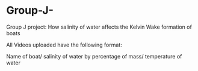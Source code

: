 # Group-J-
Group J project: How salinity of water affects the Kelvin Wake formation of boats

All Videos uploaded have the following format:

Name of boat/ salinity of water by percentage of mass/ temperature of water
